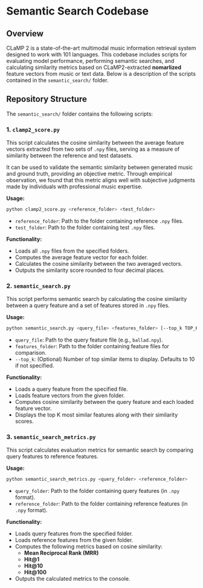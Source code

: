 # Semantic Search Codebase

## Overview
CLaMP 2 is a state-of-the-art multimodal music information retrieval system designed to work with 101 languages. This codebase includes scripts for evaluating model performance, performing semantic searches, and calculating similarity metrics based on CLaMP2-extracted **nomarlized** feature vectors from music or text data. Below is a description of the scripts contained in the `semantic_search/` folder.

## Repository Structure
The `semantic_search/` folder contains the following scripts:

### 1. `clamp2_score.py`
This script calculates the cosine similarity between the average feature vectors extracted from two sets of `.npy` files, serving as a measure of similarity between the reference and test datasets.

It can be used to validate the semantic similarity between generated music and ground truth, providing an objective metric. Through empirical observation, we found that this metric aligns well with subjective judgments made by individuals with professional music expertise.

**Usage:**
```bash
python clamp2_score.py <reference_folder> <test_folder>
```
- `reference_folder`: Path to the folder containing reference `.npy` files.
- `test_folder`: Path to the folder containing test `.npy` files.

**Functionality:**
- Loads all `.npy` files from the specified folders.
- Computes the average feature vector for each folder.
- Calculates the cosine similarity between the two averaged vectors.
- Outputs the similarity score rounded to four decimal places.

### 2. `semantic_search.py`
This script performs semantic search by calculating the cosine similarity between a query feature and a set of features stored in `.npy` files.

**Usage:**
```bash
python semantic_search.py <query_file> <features_folder> [--top_k TOP_K]
```
- `query_file`: Path to the query feature file (e.g., `ballad.npy`).
- `features_folder`: Path to the folder containing feature files for comparison.
- `--top_k`: (Optional) Number of top similar items to display. Defaults to 10 if not specified.

**Functionality:**
- Loads a query feature from the specified file.
- Loads feature vectors from the given folder.
- Computes cosine similarity between the query feature and each loaded feature vector.
- Displays the top K most similar features along with their similarity scores.

### 3. `semantic_search_metrics.py`
This script calculates evaluation metrics for semantic search by comparing query features to reference features.

**Usage:**
```bash
python semantic_search_metrics.py <query_folder> <reference_folder>
```
- `query_folder`: Path to the folder containing query features (in `.npy` format).
- `reference_folder`: Path to the folder containing reference features (in `.npy` format).

**Functionality:**
- Loads query features from the specified folder.
- Loads reference features from the given folder.
- Computes the following metrics based on cosine similarity:
  - **Mean Reciprocal Rank (MRR)**
  - **Hit@1**
  - **Hit@10**
  - **Hit@100**
- Outputs the calculated metrics to the console.
